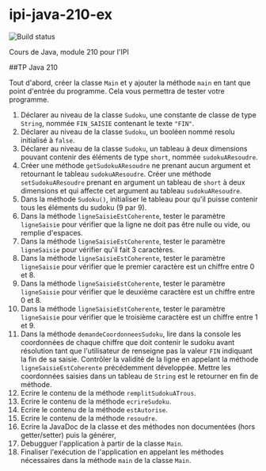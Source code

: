 # ipi-java-210-ex 
![Build status](https://travis-ci.org/pjvilloud/ipi-java-210-ex.svg?branch=correction)

Cours de Java, module 210 pour l'IPI

##TP Java 210
	
Tout d'abord, créer la classe ```Main``` et y ajouter la méthode ```main``` en tant que point d'entrée du programme. Cela vous permettra de tester votre programme.

1. Déclarer au niveau de la classe ```Sudoku```, une constante de classe de type ```String```, nommée ```FIN_SAISIE``` contenant le texte ```"FIN"```.
2. Déclarer au niveau de la classe ```Sudoku```, un booléen nommé resolu initialisé à ```false```.
3. Déclarer au niveau de la classe ```Sudoku```, un tableau à deux dimensions pouvant contenir des éléments de type ```short```, nommée ```sudokuAResoudre```.
4. Créer une méthode ```getSudokuAResoudre``` ne prenant aucun argument et retournant le tableau ```sudokuAResoudre```. Créer une méthode ```setSudokuAResoudre``` prenant en argument un tableau de ```short``` à deux dimensions et qui affecte cet argument au tableau ```sudokuAResoudre```.
5. Dans la méthode ```Sudoku()```, initialiser le tableau pour qu'il puisse contenir tous les éléments du sudoku (9 par 9).
6. Dans la méthode ```ligneSaisieEstCoherente```, tester le paramètre ```ligneSaisie``` pour vérifier que la ligne ne doit pas être nulle ou vide, ou remplie d'espaces.
7. Dans la méthode ```ligneSaisieEstCoherente```, tester le paramètre ```ligneSaisie``` pour vérifier qu'il fait 3 caractères.
8. Dans la méthode ```ligneSaisieEstCoherente```, tester le paramètre ```ligneSaisie``` pour vérifier que le premier caractère est un chiffre entre 0 et 8.
9. Dans la méthode ```ligneSaisieEstCoherente```, tester le paramètre ```ligneSaisie``` pour vérifier que le deuxième caractère est un chiffre entre 0 et 8.
10. Dans la méthode ```ligneSaisieEstCoherente```, tester le paramètre ```ligneSaisie``` pour vérifier que le troisième caractère est un chiffre entre 1 et 9.
11. Dans la méthode ```demandeCoordonneesSudoku```, lire dans la console les coordonnées de chaque chiffre que doit contenir le sudoku avant résolution tant que l'utilisateur de renseigne pas la valeur ```FIN``` indiquant la fin de sa saisie. Contrôler la validité de la ligne en appelant la méthode ```ligneSaisieEstCoherente``` précédemment développée. Mettre les coordonnées saisies dans un tableau de ```String``` est le retourner en fin de méthode.
12. Ecrire le contenu de la méthode ```remplitSudokuATrous```.
13. Ecrire le contenu de la méthode ```ecrireSudoku```.
14. Ecrire le contenu de la méthode ```estAutorise```.
15. Ecrire le contenu de la méthode ```resoudre```.
16. Ecrire la JavaDoc de la classe et des méthodes non documentées (hors getter/setter) puis la générer,
17. Debugguer l'application à partir de la classe ```Main```.
18. Finaliser l'exécution de l'application en appelant les méthodes nécessaires dans la méthode ```main``` de la classe ```Main```.
